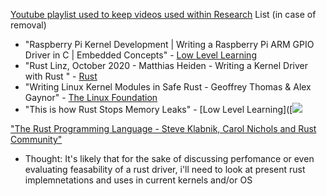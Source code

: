 [Youtube playlist used to keep videos used within Research](https://www.youtube.com/playlist?list=PL2kkY8kPiI8ZYEZ7QW13phJdMqM9pJ46b)
List (in case of removal)
+ "Raspberry Pi Kernel Development | Writing a Raspberry Pi ARM GPIO Driver in C | Embedded Concepts" - [Low Level Learning](https://www.youtube.com/c/LowLevelLearning)
+ "Rust Linz, October 2020 - Matthias Heiden - Writing a Kernel Driver with Rust " - [Rust](https://www.youtube.com/c/RustVideos)
+ "Writing Linux Kernel Modules in Safe Rust - Geoffrey Thomas & Alex Gaynor" - [The Linux Foundation](https://www.youtube.com/c/LinuxfoundationOrg)
+ "This is how Rust Stops Memory Leaks" - [Low Level Learning]([![](https://yt3.ggpht.com/ytc/AMLnZu-TWkC432XenVBKDm7rd8ShHfuAvYH8vDy69x5Q=s48-c-k-c0x00ffffff-no-rj)

["The Rust Programming Language - Steve Klabnik, Carol Nichols and Rust Community"](https://doc.rust-lang.org/book/title-page.html)

+ Thought: It's likely that for the sake of discussing perfomance or even evaluating feasability of a rust driver, i'll need to look at present rust implemnetations and uses in current kernels and/or OS